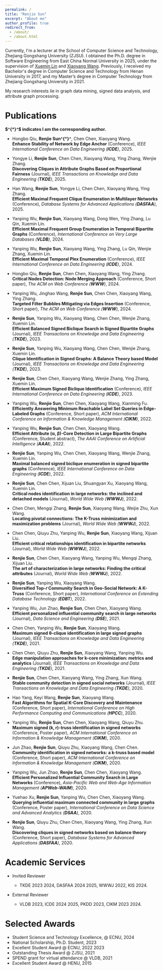 ```yaml
---
permalink: /
title: "Renjie Sun"
excerpt: "About me"
author_profile: true
redirect_from: 
  - /about/
  - /about.html
---
```


Currently, I'm a lecturer at the School of Computer Science and Technology, Zhejiang Gongshang University (ZJSU). I obtained the Ph.D. degree in Software Engineering from East China Normal University in 2025, under the supervision of [Xuemin Lin](https://www.cse.unsw.edu.au/~lxue/) and [Xiaoyang Wang](https://www.unsw.edu.au/staff/xiaoyang-wang). Previously, I received my Bachelor's degree in Computer Science and Technology from Henan University in 2017, and my Master’s degree in Computer Technology from Zhejiang Gongshang University in 2021.

My research interests lie in graph data mining, signed data analysis, and attribute graph processing.
<!-- Link to [Google Scholar](https://scholar.google.com/citations?user=7pePWUAAAAAJ&hl=en). Email address: renjie.sun@stu.ecnu.edu.cn -->

Publications
======
**$^{*}^$ indicates I am the corresponding author.**


- Hongbo Qiu, **Renjie Sun^{*}^**, Chen Chen, Xiaoyang Wang. <br>
**Enhance Stability of Network by Edge Anchor** (Conference),
*IEEE International Conference on Data Engineering (**ICDE**)*, 2025.

- Yongye Li, **Renjie Sun**, Chen Chen, Xiaoyang Wang, Ying Zhang, Wenjie Zhang. <br>
**Discovering Cliques in Attribute Graphs Based on Proportional Fairness** (Journal),
*IEEE Transactions on Knowledge and Data Engineering (**TKDE**)*, 2025.

- Han Wang, **Renjie Sun**, Yongye Li, Chen Chen, Xiaoyang Wang, Ying Zhang. <br>
**Efficient Maximal Frequent Clique Enumeration in Multilayer Networks** (Conference),
*Database Systems for Advanced Applications (**DASFAA**)*, 2025.

- Yanping Wu, **Renjie Sun**, Xiaoyang Wang, Dong Wen, Ying Zhang, Lu Qin, Xuemin Lin. <br>
**Efficient Maximal Frequent Group Enumeration in Temporal Bipartite Graphs** (Conference),
*International Conference on Very Large Databases (**VLDB**)*, 2024.

- Yanping Wu, **Renjie Sun**, Xiaoyang Wang, Ying Zhang, Lu Qin, Wenjie Zhang, Xuemin Lin. <br>
**Efficient Maximal Temporal Plex Enumeration** (Conference),
*IEEE International Conference on Data Engineering (**ICDE**)*, 2024.

- Hongbo Qiu, **Renjie Sun**, Chen Chen, Xiaoyang Wang, Ying Zhang. <br>
**Critical Nodes Detection: Node Merging Approach** (Conference, Short paper),
*The ACM on Web Conference (**WWW**)*, 2024.

- Yanping Wu, Jinghao Wang, **Renjie Sun**, Chen Chen, Xiaoyang Wang, Ying Zhang. <br>
**Targeted Filter Bubbles Mitigating via Edges Insertion** (Conference, Short paper),
*The ACM on Web Conference (**WWW**)*, 2024.

- **Renjie Sun**, Yanping Wu, Xiaoyang Wang, Chen Chen, Wenjie Zhang, Xuemin Lin. <br>
**Efficient Balanced Signed Biclique Search in Signed Bipartite Graphs** (Journal),
*IEEE Transactions on Knowledge and Data Engineering (**TKDE**)*, 2023.

- **Renjie Sun**, Yanping Wu, Xiaoyang Wang, Chen Chen, Wenjie Zhang, Xuemin Lin. <br>
**Clique Identification in Signed Graphs: A Balance Theory based Model** (Journal),
*IEEE Transactions on Knowledge and Data Engineering (**TKDE**)*, 2023.

- **Renjie Sun**, Chen Chen, Xiaoyang Wang, Wenjie Zhang, Ying Zhang, Xuemin Lin. <br>
**Efficient Maximum Signed Biclique Identification** (Conference),
*IEEE International Conference on Data Engineering (**ICDE**)*, 2023.

- Yanping Wu, **Renjie Sun**, Chen Chen, Xiaoyang Wang, Xianming Fu. <br>
**Efficiently Answering Minimum Reachable Label Set Queries in Edge-Labeled Graphs** (Conference, Short paper),
*ACM International Conference on Information & Knowledge Management (**CIKM**)*, 2022.

- Yanping Wu, **Renjie Sun**, Chen Chen, Xiaoyang Wang. <br>
**Efficient Attribute (α, β)-Core Detection in Large Bipartite Graphs** (Conference, Student abstract),
*The AAAI Conference on Artificial Intelligence (**AAAI**)*, 2022.

- **Renjie Sun**, Yanping Wu, Chen Chen, Xiaoyang Wang, Wenjie Zhang, Xuemin Lin. <br>
**Maximal balanced signed biclique enumeration in signed bipartite graphs** (Conference),
*IEEE International Conference on Data Engineering (**ICDE**)*, 2022.

- **Renjie Sun**, Chen Chen, Xijuan Liu, Shuangyan Xu, Xiaoyang Wang, Xuemin Lin. <br>
**Critical nodes identification in large networks: the inclined and detached models** (Journal),
*World Wide Web (**WWWJ**)*, 2022.

- Chen Chen, Mengqi Zhang, **Renjie Sun**, Xiaoyang Wang, Weijie Zhu, Xun Wang. <br>
**Locating pivotal connections: The K-Truss minimization and maximization problems** (Journal),
*World Wide Web (**WWWJ**)*, 2022.

- Chen Chen, Qiuyu Zhu, Yanping Wu, **Renjie Sun**, Xiaoyang Wang, Xijuan Liu. <br>
**Efficient critical relationships identification in bipartite networks** (Journal),
*World Wide Web (**WWWJ**)*, 2022.

- **Renjie Sun**, Chen Chen, Xiaoyang Wang, Yanping Wu, Mengqi Zhang, Xijuan Liu. <br>
**The art of characterization in large networks: Finding the critical attributes** (Journal),
*World Wide Web (**WWWJ**)*, 2022.

- **Renjie Sun**, Yanping Wu, Xiaoyang Wang. <br>
**Diversified Top-𝑟 Community Search in Geo-Social Network: A K-Truss** (Conference, Short paper),
*International Conference on Extending Database Technology (**EDBT**)*, 2022.

- Yanping Wu, Jun Zhao, **Renjie Sun**, Chen Chen, Xiaoyang Wang. <br>
**Efficient personalized influential community search in large networks** (Journal),
*Data Science and Engineering (**DSE**)*, 2021.

- Chen Chen, Yanping Wu, **Renjie Sun**, Xiaoyang Wang. <br>
**Maximum signed θ-clique identification in large signed graphs** (Journal),
*IEEE Transactions on Knowledge and Data Engineering (**TKDE**)*, 2021.

- Chen Chen, Qiuyu Zhu, **Renjie Sun**, Xiaoyang Wang, Yanping Wu. <br>
**Edge manipulation approaches for k-core minimization: metrics and analytics** (Journal),
*IEEE Transactions on Knowledge and Data Engineering (**TKDE**)*, 2021.

- **Renjie Sun**, Chen Chen, Xiaoyang Wang, Ying Zhang, Xun Wang. <br>
**Stable community detection in signed social networks** (Journal),
*IEEE Transactions on Knowledge and Data Engineering (**TKDE**)*, 2020.

- Hao Yang, Keyi Wang, **Renjie Sun**, Xiaoyang Wang. <br>
**Fast Algorithms for Spatial K-Core Discovery and Maintenance** (Conference, Short paper),
*International Conference on High Performance Computing and Communications (**HPCC**)*, 2020.

- Yanping Wu, **Renjie Sun**, Chen Chen, Xiaoyang Wang, Qiuyu Zhu. <br>
**Maximum signed (k, r)-truss identification in signed networks** (Conference, Poster paper),
*ACM International Conference on Information & Knowledge Management (**CIKM**)*, 2020.

- Jun Zhao, **Renjie Sun**, Qiuyu Zhu, Xiaoyang Wang, Chen Chen. <br>
**Community identification in signed networks: a k-truss based model** (Conference, Short paper),
*ACM International Conference on Information & Knowledge Management (**CIKM**)*, 2020.

- Yanping Wu, Jun Zhao, **Renjie Sun**, Chen Chen, Xiaoyang Wang. <br>
**Efficient Personalized Influential Community Search in Large Networks** (Conference),
*Asia-Pacific Web and Web-Age Information Management (**APWeb-WAIM**)*, 2020.

- Yuehao Xu, **Renjie Sun**, Yanping Wu, Chen Chen, Xiaoyang Wang. <br>
**Querying influential maximum connected community in large graphs** (Conference, Poster paper),
*International Conference on Data Science and Advanced Analytics (**DSAA**)*, 2020.

- **Renjie Sun**, Qiuyu Zhu, Chen Chen, Xiaoyang Wang, Ying Zhang, Xun Wang. <br>
**Discovering cliques in signed networks based on balance theory** (Conference, Short paper),
*Database Systems for Advanced Applications (**DASFAA**)*, 2020.


<!-- Talks
======
- Yixiang Fang, **Kai Wang**, Xuemin Lin, and Wenjie Zhang. [**Cohesive Subgraph Search over Big Heterogeneous Information Networks: Applications, Challenges, and Solutions** (Tutorial)](https://www.bilibili.com/video/BV1D54y1G7TS?p=17), *ACM SIGMOD International Conference on Management of Data (**SIGMOD**)*, 2021.
- Wenjie Zhang, **Kai Wang**, Ying Zhang, and Xuemin Lin. **Cohesive Structure based Bipartite Graph Analysis: From Motif Level to Subgraph Level** (Tutorial), *International Conference on Database Systems for Advanced Applications (DASFAA)*, 2020.
- **Towards Efficient Community Search and Reachability Query on Bipartite Graphs**, Hunan University, 2021.
- **Cohesive Structure based Bipartite Network Analytics**, Peking University, 2021. -->

Academic Services
======

<!-- - Organizing Committee
  - Web Chair of [VLDB 2022](http://vldb.org/2022/).
  - Publicity Chair of [LSGDA 2020](https://www.google.com/url?q=https%3A%2F%2Flsgda.github.io%2F2020%2F&sa=D&sntz=1&usg=AFQjCNFYfkgg9wBrWW8wUaG8GCGXJz3z_A).

- Program Committee
  - VLDB 2023.
  - [CIKM 2022](https://www.cikm2022.org/), [KDD 2022](https://kdd.org/kdd2022/) (Applied Science Track), [ICDE 2022](https://icde2022.ieeecomputer.my/) (TKDE Poster Track), [WSDM 2022](https://www.wsdm-conference.org/2022/), WISE 2022.
  - [CIKM 2021](https://www.cikm2021.org/), WISE 2021, SpatialDI 2021.

- Editoral Board:
  - Frontiers in Big Data (Review Editor). -->

- Invited Reviewer
  - TKDE 2023 2024, DASFAA 2024 2025, WWWJ 2022, KIS 2024.

- External Reviewer
  - VLDB 2023, ICDE 2024 2025, PKDD 2023, CIKM 2023 2024.



<!-- Teaching
======
- Course Instructor
  - Data Analytics for Graphs  (COMP9312) -  2021 T2 (*received 100% positive ratings on teaching in the post-course survey*).

- TA, * indicates Head TA
  - Big Data Management  (COMP9313) -  2017 S2, 2018 S2.

  - Database Systems (COMP9311) -  2017 S1, 2018 S1\*, 2019 T1\*, 2019 T3\*.

  - Data Science and Decisions (DATA1001) -  2017 S2, 2018 S2\*, 2019 T2\*. -->

Selected Awards
======
- Student Science and Technology Excellence, @ ECNU, 2024
- National Scholarship, Ph.D. Student, 2023
- Excellent Student Award @ ECNU, 2022 2023
- Outstanding Thesis Award @ ZJSU, 2021
- SPEND grant for virtual attendance @ VLDB, 2021
- Excellent Student Award @ HENU, 2015



<!-- git config --global https.proxy http://127.0.0.1:7890 -->
<!-- git config --global http.proxy http://127.0.0.1:7890 -->
<!-- git config --global --unset https.proxy -->
<!-- git config --global --unset http.proxy -->
